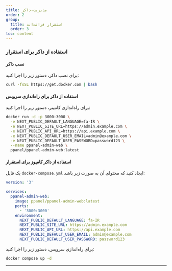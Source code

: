 ```yaml
---
title: مدیریت-داکر
order: 2
group: 
  title: استقرار فرانت‌اند
  order: 3
toc: content
---
```


### استفاده از داکر برای استقرار

#### نصب داکر

برای نصب داکر، دستور زیر را اجرا کنید:

```bash
curl -fsSL https://get.docker.com | bash
```

#### استفاده از داکر برای راه‌اندازی سرویس

برای راه‌اندازی کانتینر، دستور زیر را اجرا کنید:

```bash
docker run -d -p 3000:3000 \
  -e NEXT_PUBLIC_DEFAULT_LANGUAGE=fa-IR \
  -e NEXT_PUBLIC_SITE_URL=https://admin.example.com \
  -e NEXT_PUBLIC_API_URL=https://api.example.com \
  -e NEXT_PUBLIC_DEFAULT_USER_EMAIL=admin@example.com \
  -e NEXT_PUBLIC_DEFAULT_USER_PASSWORD=password123 \
  --name ppanel-admin-web \
  ppanel/ppanel-admin-web:latest
```

#### استفاده از داکر کامپوز برای استقرار

یک فایل `docker-compose.yml` ایجاد کنید که محتوای آن به صورت زیر باشد:

```yaml
version: '3'

services:
  ppanel-admin-web:
    image: ppanel/ppanel-admin-web:latest
    ports:
      - '3000:3000'
    environment:
      NEXT_PUBLIC_DEFAULT_LANGUAGE: fa-IR
      NEXT_PUBLIC_SITE_URL: https://admin.example.com
      NEXT_PUBLIC_API_URL: https://api.example.com
      NEXT_PUBLIC_DEFAULT_USER_EMAIL: admin@example.com
      NEXT_PUBLIC_DEFAULT_USER_PASSWORD: password123
```

برای راه‌اندازی سرویس، دستور زیر را اجرا کنید:

```bash
docker compose up -d
```

---

